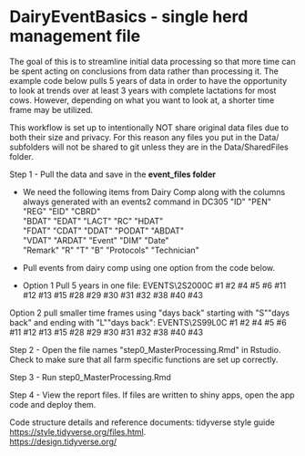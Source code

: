 # DairyEventBasics - single herd management file

The goal of this is to streamline initial data processing so that more
time can be spent acting on conclusions from data rather than processing
it. The example code below pulls 5 years of data in order to have the
opportunity to look at trends over at least 3 years with complete
lactations for most cows. However, depending on what you want to look
at, a shorter time frame may be utilized.

This workflow is set up to intentionally NOT share original data files
due to both their size and privacy. For this reason any files you put in
the Data/ subfolders will not be shared to git unless they are in the
Data/SharedFiles folder.

Step 1 - Pull the data and save in the **event_files folder**

-   We need the following items from Dairy Comp along with the columns
    always generated with an events2 command in DC305 "ID" "PEN" "REG"
    "EID" "CBRD"\
    "BDAT" "EDAT" "LACT" "RC" "HDAT"\
    "FDAT" "CDAT" "DDAT" "PODAT" "ABDAT"\
    "VDAT" "ARDAT" "Event" "DIM" "Date"\
    "Remark" "R" "T" "B" "Protocols" "Technician"

-   Pull events from dairy comp using one option from the code below.

-   Option 1 Pull 5 years in one file: EVENTS\\2S2000C #1 #2 #4 #5 #6
    #11 #12 #13 #15 #28 #29 #30 #31 #32 #38 #40 #43

Option 2 pull smaller time frames using "days back" starting with
"S""days back" and ending with "L""days back": EVENTS\\2S99L0C #1 #2 #4
#5 #6 #11 #12 #13 #15 #28 #29 #30 #31 #32 #38 #40 #43

Step 2 - Open the file names "step0_MasterProcessing.Rmd" in Rstudio.
Check to make sure that all farm specific functions are set up
correctly.

Step 3 - Run step0_MasterProcessing.Rmd

Step 4 - View the report files. If files are written to shiny apps, open
the app code and deploy them.

Code structure details and reference documents: tidyverse style guide
<https://style.tidyverse.org/files.html>.\
<https://design.tidyverse.org/>
